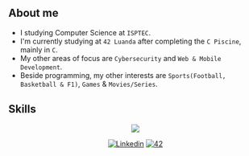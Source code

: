 ## About me

- I studying Computer Science at `ISPTEC`.
- I'm currently studying at `42 Luanda` after completing the `C Piscine`, mainly in `C`.
- My other areas of focus are `Cybersecurity` and `Web & Mobile Development`.
- Beside programming, my other interests are `Sports(Football, Basketball & F1)`, `Games` & `Movies/Series`.

## Skills

<p align="center">
  <a href="https://skillicons.dev">
    <img src="https://skillicons.dev/icons?i=c,java,github,git,bash,linux,vscode,ps,wordpress," />
  </a>
</p>

<p align="center">
  <a href='https://www.linkedin.com/in/cl%C3%A1uder-matias-4516062bb?' target="_blank"><img alt='Linkedin' src='https://img.shields.io/badge/LinkedIn-100000?style=flat&logo=Linkedin&logoColor=white&labelColor=0A66C2&color=0A66C2'/></a>
  </a>
  <a href='https://profile.intra.42.fr/users/cmatias' target="_blank"><img alt='42' src='https://img.shields.io/badge/Luanda-100000?style=flat&logo=42&logoColor=white&labelColor=000000&color=000000'/></a>
  </a>
</p>

<!---
c-matias/c-matias is a ✨ special ✨ repository because its `README.md` (this file) appears on your GitHub profile.
You can click the Preview link to take a look at your changes.
--->
